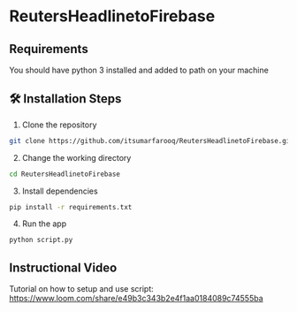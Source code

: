 # ReutersHeadlinetoFirebase

## Requirements

You should have python 3 installed and added to path on your machine

## 🛠️ Installation Steps

1. Clone the repository

```bash
git clone https://github.com/itsumarfarooq/ReutersHeadlinetoFirebase.git
```

2. Change the working directory

```bash
cd ReutersHeadlinetoFirebase
```

3. Install dependencies

```bash
pip install -r requirements.txt
```

4. Run the app

```bash
python script.py
```

## Instructional Video

Tutorial on how to setup and use script: https://www.loom.com/share/e49b3c343b2e4f1aa0184089c74555ba
